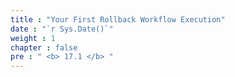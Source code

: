```yaml
---
title : "Your First Rollback Workflow Execution"
date : "`r Sys.Date()`"
weight : 1
chapter : false
pre : " <b> 17.1 </b> "
---
```

